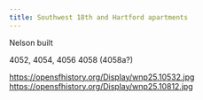 ```yaml
---
title: Southwest 18th and Hartford apartments
---
```


Nelson built

4052, 4054, 4056
4058 (4058a?)

https://opensfhistory.org/Display/wnp25.10532.jpg
https://opensfhistory.org/Display/wnp25.10812.jpg
